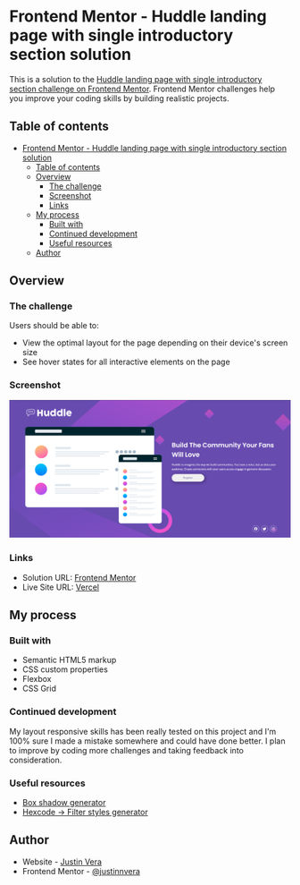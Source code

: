 # Frontend Mentor - Huddle landing page with single introductory section solution

This is a solution to the [Huddle landing page with single introductory section challenge on Frontend Mentor](https://www.frontendmentor.io/challenges/huddle-landing-page-with-a-single-introductory-section-B_2Wvxgi0). Frontend Mentor challenges help you improve your coding skills by building realistic projects. 

## Table of contents

- [Frontend Mentor - Huddle landing page with single introductory section solution](#frontend-mentor---huddle-landing-page-with-single-introductory-section-solution)
  - [Table of contents](#table-of-contents)
  - [Overview](#overview)
    - [The challenge](#the-challenge)
    - [Screenshot](#screenshot)
    - [Links](#links)
  - [My process](#my-process)
    - [Built with](#built-with)
    - [Continued development](#continued-development)
    - [Useful resources](#useful-resources)
  - [Author](#author)

## Overview

### The challenge

Users should be able to:

- View the optimal layout for the page depending on their device's screen size
- See hover states for all interactive elements on the page

### Screenshot

![](screenshot.png)

### Links

- Solution URL: [Frontend Mentor](https://your-solution-url.com)
- Live Site URL: [Vercel](https://your-live-site-url.com)

## My process

### Built with

- Semantic HTML5 markup
- CSS custom properties
- Flexbox
- CSS Grid

### Continued development

My layout responsive skills has been really tested on this project and I'm 100% sure I made a mistake somewhere and could have done better. I plan to improve by coding more challenges and taking feedback into consideration.  

### Useful resources

- [Box shadow generator](https://html-css-js.com/css/generator/box-shadow/) 
- [Hexcode -> Filter styles generator](https://codepen.io/sosuke/pen/Pjoqqp) 

## Author

- Website - [Justin Vera](https://www.justinvera.com)
- Frontend Mentor - [@justinnvera](https://www.frontendmentor.io/profile/justinnvera)
